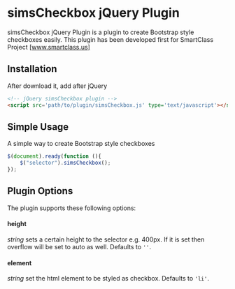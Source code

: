 # simsCheckbox jQuery Plugin
simsCheckbox jQuery Plugin is a plugin to create Bootstrap style checkboxes easily.
This plugin has been developed first for SmartClass Project [www.smartclass.us]

Installation
---
After download it, add after jQuery

```html
<!-- jQuery simsCheckbox plugin -->
<script src='path/to/plugin/simsCheckbox.js' type='text/javascript'></script>
```

Simple Usage
---

A simple way to create Bootstrap style checkboxes

```js
$(document).ready(function (){
    $("selector").simsCheckbox();
});
```

Plugin Options
---
The plugin supports these following options:

#### height
_string_ sets a certain height to the selector e.g. 400px. If it is set then overflow will be set to auto as well. Defaults to `''`.

#### element
_string_ set the html element to be styled as checkbox. Defaults to `'li'`.

